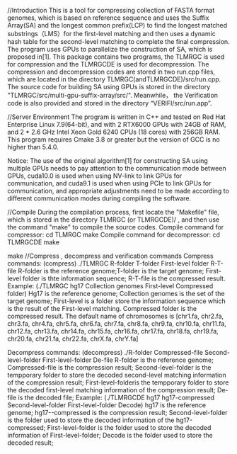 //Introduction
This is a tool for compressing collection of FASTA format genomes, 
which is based on reference sequence and uses the Suffix Array(SA) and 
the longest common prefix(LCP) to find the longest matched substrings（LMS）for the first-level matching 
and then uses a dynamic hash table for the second-level matching to complete the final compression. 
The program uses GPUs to parallelize the construction of SA, which is proposed in[1]. 
This package contains two programs, the TLMRGC is used for compression and the TLMRGCDE is used for decompression. 
The compression and decompression codes are stored in two run.cpp files, 
which are located in the directory TLMRGC(andTLMRGCDE)/src/run.cpp. 
The source code for building SA using GPUs is stored in the directory "TLMRGC/src/multi-gpu-suffix-array/src/". 
Meanwhile， the Verification code is also provided and stored in the directory “VERIFI/src/run.app”.
 
//Server Environment
The program is written in C++ and tested on Red Hat Enterprise Linux 7.9(64-bit), 
and with 2 RTX6000 GPUs with 24GB of RAM, and 2 * 2.6 GHz Intel Xeon Gold 6240 CPUs (18 cores) with 256GB RAM. 
This program requires Cmake 3.8 or greater but the version of GCC is no higher than 5.4.0. 


Notice:
	The use of the original algorithm[1] for constructing SA using multiple GPUs needs to pay attention to the communication mode between GPUs, 
cuda10.0 is used when using NV-link to link GPUs for communication, and cuda9.1 is used when using PCIe to link GPUs for communication, 
and appropriate adjustments need to be made according to different communication modes during compiling the software. 

//Compile
During the compilation process, first locate the "Makefile" file, which is stored in the directory TLMRGC (or TLMRGCDE)/ ,
 and then use the command "make" to compile the source codes.
Compile command for compressor:
	cd TLMRGC
       	make
Compile command for decompressor:
	cd TLMRGCDE
       	make

make
//Compress , decompress and verification commands
Compress commands:
	(compress)   ./TLMRGC R-folder T-folder First-level folder R-T-file
R-folder is the reference genome;T-folder is the target genome; First-level folder is thte information sequence; R-T-file is the compressed result.
Example:    (./TLMRGC  hg17  Collection genomes  First-level  Compressed folder)
 Hg17 is the reference genome; Collection genomes is the set of the target genome; 
First-level is a folder store the information sequence which is the result of the First-level matching. 
Compressed folder is the compressed result.
 The default name of chromosomes is [chr1.fa, chr2.fa, chr3.fa, chr4.fa, chr5.fa, chr6.fa, chr7.fa, chr8.fa, chr9.fa, chr10.fa, chr11.fa, chr12.fa, 
chr13.fa, chr14.fa, chr15.fa, chr16.fa, chr17.fa, chr18.fa, chr19.fa, chr20.fa, chr21.fa, chr22.fa, chrX.fa, chrY.fa]

Decompress commands:
(decompress)  ./R-folder  Compressed-file  Second-level-folder  First-level-folder   De-file 
R-folder is the reference genome; Compressed-file is the compression result; 
Second-level-folder is the tempporary folder to store the decoded second-level matching information of the compression result; 
First-level-folderis the tempporary folder to store the decoded first-level matching information of the compression result; 
De-file is the decoded file;
Example:     (./TLMRGCDE   hg17   hg17-compressed  Second-level-folder First-level-folder   Decode)
hg17 is the reference genome; hg17--compressed is the compression result; 
Second-level-folder is the folder used to store the decoded information of the hg17-compressed; 
First-level-folder is the folder used to store the decoded information of First-level-folder; Decode is  the folder used to store the decoded result; 
